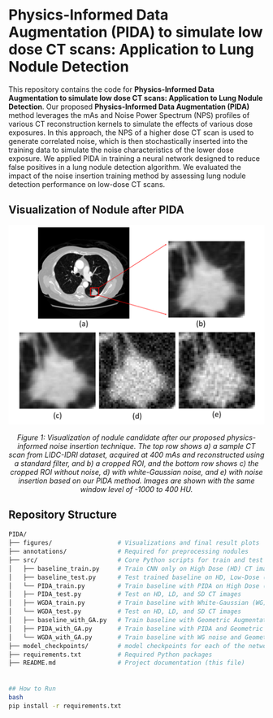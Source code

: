 # Physics-Informed Data Augmentation (PIDA) to simulate low dose CT scans: Application to Lung Nodule Detection
This repository contains the code for **Physics-Informed Data Augmentation to simulate low dose CT scans: Application to Lung Nodule Detection**.
Our proposed **Physics-Informed Data Augmentation (PIDA)** method leverages the mAs and Noise Power Spectrum (NPS) profiles of various CT reconstruction
kernels to simulate the effects of various dose exposures. In this approach, the NPS of a higher dose CT scan is used to generate correlated noise, which is then stochastically inserted into the training data to simulate the noise characteristics of the
lower dose exposure. We applied PIDA in training a neural network designed to reduce false positives in a lung nodule detection algorithm. We evaluated the impact of the noise insertion training method by assessing
lung nodule detection performance on low-dose CT scans.

## Visualization of Nodule after PIDA
<p align="center">
  <img src="figures/cropped_nodules_2.png" alt="Example Image" width="600"/>
</p>
<p align="center"><em>Figure 1: Visualization of nodule candidate after our proposed physics-informed noise insertion technique. The top row shows a) a sample CT scan from LIDC-IDRI dataset, acquired at 400 mAs and reconstructed using a standard filter, and b) a cropped ROI, and the bottom row shows c) the cropped ROI without noise, d) with white-Gaussian noise, and e) with noise insertion based on our PIDA method. Images are shown with the same window level of -1000 to 400 HU.</em></p>

##  Repository Structure
``` bash
PIDA/
├── figures/                  # Visualizations and final result plots
├── annotations/              # Required for preprocessing nodules
├── src/                      # Core Python scripts for train and test
│   ├── baseline_train.py     # Train CNN only on High Dose (HD) CT images of LIDC dataset
│   ├── baseline_test.py      # Test trained baseline on HD, Low-Dose (LD), and Standard-Dose (SD) CT images
│   └── PIDA_train.py         # Train baseline with PIDA on High Dose (HD) CT images
│   ├── PIDA_test.py          # Test on HD, LD, and SD CT images
│   ├── WGDA_train.py         # Train baseline with White-Gaussian (WG) Noise on High Dose (HD) CT images
│   └── WGDA_test.py          # Test on HD, LD, and SD CT images
│   ├── baseline_with_GA.py   # Train baseline with Geometric Augmentation (i.e., random rotation, scaling, transpose & flip) on 9 Folds of LUNA16 challenge, and tested on 10th Fold.
│   ├── PIDA_with_GA.py       # Train baseline with PIDA and Geometric Augmentation (i.e., random rotation, scaling, transpose & flip) on 9 Folds of LUNA16 challenge, and tested on 10th Fold.
│   └── WGDA_with_GA.py       # Train baseline with WG noise and Geometric Augmentation (i.e., random rotation, scaling, transpose & flip) on 9 Folds of LUNA16 challenge, and tested on 10th Fold.
├── model_checkpoints/        # model checkpoints for each of the network mentioned as *_train.py file in src directory
├── requirements.txt          # Required Python packages
├── README.md                 # Project documentation (this file)


## How to Run
bash
pip install -r requirements.txt
